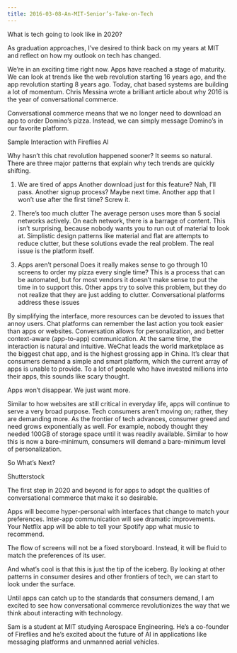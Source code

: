 ```yaml
---
title: 2016-03-08-An-MIT-Senior’s-Take-on-Tech
---
```


What is tech going to look like in 2020?

As graduation approaches, I’ve desired to think back on my years at MIT and reflect on how my outlook on tech has changed.

We’re in an exciting time right now. Apps have reached a stage of maturity. We can look at trends like the web revolution starting 16 years ago, and the app revolution starting 8 years ago. Today, chat based systems are building a lot of momentum. Chris Messina wrote a brilliant article about why 2016 is the year of conversational commerce.

Conversational commerce means that we no longer need to download an app to order Domino’s pizza. Instead, we can simply message Domino’s in our favorite platform.

Sample Interaction with Fireflies AI

Why hasn’t this chat revolution happened sooner? It seems so natural. There are three major patterns that explain why tech trends are quickly shifting.

1. We are tired of apps
Another download just for this feature? Nah, I’ll pass.
Another signup process? Maybe next time.
Another app that I won’t use after the first time? Screw it.

2. There’s too much clutter
The average person uses more than 5 social networks actively. On each network, there is a barrage of content. This isn’t surprising, because nobody wants you to run out of material to look at. Simplistic design patterns like material and flat are attempts to reduce clutter, but these solutions evade the real problem. The real issue is the platform itself.

3. Apps aren’t personal
Does it really makes sense to go through 10 screens to order my pizza every single time? This is a process that can be automated, but for most vendors it doesn’t make sense to put the time in to support this. Other apps try to solve this problem, but they do not realize that they are just adding to clutter.
Conversational platforms address these issues

By simplifying the interface, more resources can be devoted to issues that annoy users. Chat platforms can remember the last action you took easier than apps or websites. Conversation allows for personalization, and better context-aware (app-to-app) communication. At the same time, the interaction is natural and intuitive.
WeChat leads the world marketplace as the biggest chat app, and is the highest grossing app in China. It’s clear that consumers demand a simple and smart platform, which the current array of apps is unable to provide. To a lot of people who have invested millions into their apps, this sounds like scary thought.

Apps won’t disappear. We just want more.

Similar to how websites are still critical in everyday life, apps will continue to serve a very broad purpose. Tech consumers aren’t moving on; rather, they are demanding more. As the frontier of tech advances, consumer greed and need grows exponentially as well. For example, nobody thought they needed 100GB of storage space until it was readily available. Similar to how this is now a bare-minimum, consumers will demand a bare-minimum level of personalization.

So What’s Next?

Shutterstock

The first step in 2020 and beyond is for apps to adopt the qualities of conversational commerce that make it so desirable.

Apps will become hyper-personal with interfaces that change to match your preferences.
Inter-app communication will see dramatic improvements. Your Netflix app will be able to tell your Spotify app what music to recommend.

The flow of screens will not be a fixed storyboard. Instead, it will be fluid to match the preferences of its user.

And what’s cool is that this is just the tip of the iceberg. By looking at other patterns in consumer desires and other frontiers of tech, we can start to look under the surface.

Until apps can catch up to the standards that consumers demand, I am excited to see how conversational commerce revolutionizes the way that we think about interacting with technology.

Sam is a student at MIT studying Aerospace Engineering. He’s a co-founder of Fireflies and he’s excited about the future of AI in applications like messaging platforms and unmanned aerial vehicles.

